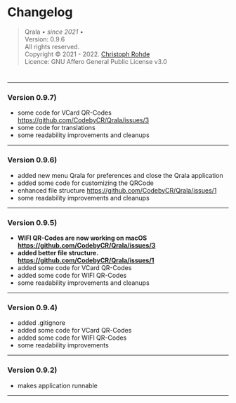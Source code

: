 <h1> Changelog </h1>

> Qrala &bull; _since 2021_ &bull;  <br/> 
> Version: 0.9.6 <br/> 
> All rights reserved. <br/>
> Copyright &copy; 2021 - 2022. [Christoph Rohde](https://github.com/CodebyCR) <br/>
> Licence: GNU Affero General Public License v3.0
#

---
<h3>Version 0.9.7)  </h3>

- some code for VCard QR-Codes https://github.com/CodebyCR/Qrala/issues/3
- some code for translations
- some readability improvements and cleanups

---
<h3>Version 0.9.6)  </h3>

- added new menu Qrala for preferences and close the Qrala application
- added some code for customizing the QRCode 
- enhanced file structure https://github.com/CodebyCR/Qrala/issues/1 </b>
- some readability improvements and cleanups

---
<h3>Version 0.9.5)  </h3>

- <b> WIFI QR-Codes are now working on macOS https://github.com/CodebyCR/Qrala/issues/3</b>
- <b> added better file structure. https://github.com/CodebyCR/Qrala/issues/1 </b>
- added some code for VCard QR-Codes
- added some code for WIFI QR-Codes
- some readability improvements and cleanups

---
<h3>Version 0.9.4)  </h3>

- added .gitignore
- added some code for VCard QR-Codes
- added some code for WIFI QR-Codes
- some readability improvements

---
<h3>Version 0.9.2)  </h3>

- makes application runnable

---
